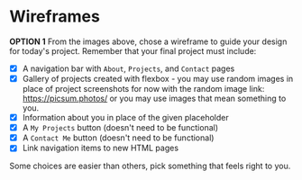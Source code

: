 # Wireframes
**OPTION 1**
From the images above, chose a wireframe to guide your design for today's project. Remember that your final project must include:

- [X]  A navigation bar with `About`, `Projects`, and `Contact` pages
- [X]  Gallery of projects created with flexbox - you may use random images in place of project screenshots for now with the random image link: https://picsum.photos/ or you may use images that mean something to you.
- [X]  Information about you in place of the given placeholder
- [X]  A `My Projects` button (doesn't need to be functional)
- [X]  A `Contact Me` button (doesn't need to be functional)
- [X]  Link navigation items to new HTML pages

Some choices are easier than others, pick something that feels right to you. 